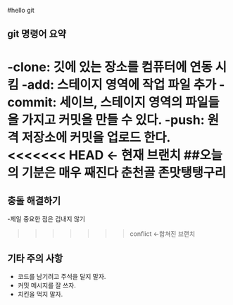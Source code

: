 #hello git
## git 명령어 요약
-clone: 깃에 있는 장소를 컴퓨터에 연동 시킴
-add: 스테이지 영역에 작업 파일 추가
-commit: 세이브, 스테이지 영역의 파일들을 가지고 커밋을 만들 수 있다.
-push: 원격 저장소에 커밋을 업로드 한다.
<<<<<<< HEAD <- 현재 브랜치
##오늘의 기분은 매우 째진다 춘천골 존맛탱탱구리
=======
## 충돌 해결하기
-제일 중요한 점은 겁내지 않기
>>>>>>> conflict <-합쳐진 브랜치

## 기타 주의 사항
- 코드를 남기려고 주석을 달지 말자.
- 커밋 메시지를 잘 쓰자.
- 치킨을 먹지 말자.